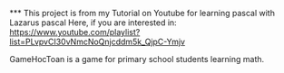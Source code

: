 *** This project is from my Tutorial on Youtube for learning pascal with Lazarus pascal
Here, if you are interested in:
https://www.youtube.com/playlist?list=PLvpvCI30vNmcNoQnjcddm5k_QjpC-Ymjv




GameHocToan is a game for primary school students learning math.